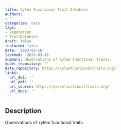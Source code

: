 ```yaml
---
title: Xylem Functional Trait Database
authors:
- ''
categories: data
tags:
- Vegetation
- TraitDatabase
draft: false
featured: false
date: '2023-03-16'
lastmod: '2023-03-16'
summary: Observations of xylem functional traits.
model_repository: ''
data_repository: https://xylemfunctionaltraits.org/
links:
  url_doi: ''
  url_pdf: ''
  url_source: https://xylemfunctionaltraits.org/
  url_docs: ''
---
```


## Description

Observations of xylem functional traits.

